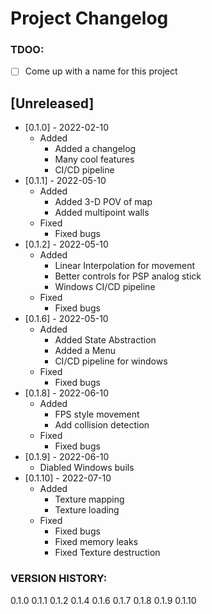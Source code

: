 # Project Changelog

### TDOO: 
- [ ] Come up with a name for this project

## [Unreleased]

- [0.1.0] - 2022-02-10
  - Added
    - Added a changelog
    - Many cool features
    - CI/CD pipeline
- [0.1.1] - 2022-05-10
  - Added
    - Added 3-D POV of map
    - Added multipoint walls
  - Fixed
    - Fixed bugs
- [0.1.2] - 2022-05-10
  - Added
    - Linear Interpolation for movement
    - Better controls for PSP analog stick
    - Windows CI/CD pipeline
  - Fixed
    - Fixed bugs
- [0.1.6] - 2022-05-10
  - Added
    - Added State Abstraction
    - Added a Menu
    - CI/CD pipeline for windows
  - Fixed
    - Fixed bugs
- [0.1.8] - 2022-06-10
  - Added
    - FPS style movement
    - Add collision detection
  - Fixed
    - Fixed bugs
- [0.1.9] - 2022-06-10
  - Diabled Windows buils
- [0.1.10] - 2022-07-10
  - Added
    - Texture mapping
    - Texture loading
  - Fixed
    - Fixed bugs
    - Fixed memory leaks
    - Fixed Texture destruction
  
### VERSION HISTORY:
0.1.0
0.1.1
0.1.2
0.1.4
0.1.6
0.1.7
0.1.8
0.1.9
0.1.10